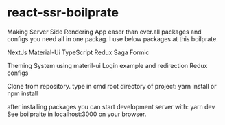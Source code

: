 # react-ssr-boilprate


 Making Server Side Rendering App easer than ever.all packages and configs you need all in one packag. I use below packages at this boilprate.
 
 NextJs
 Material-Ui
 TypeScript
 Redux
 Saga
 Formic

 Theming System using materil-ui
 Login example and redirection
 Redux configs
 
Clone from repository.
type in cmd root directory of project:
yarn install
or
npm install

after installing packages you can start development server with:
yarn dev
See boilpraite in localhost:3000 on your browser.

